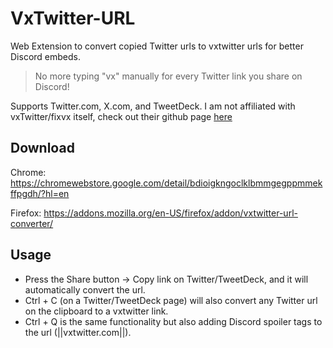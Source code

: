 # VxTwitter-URL
Web Extension to convert copied Twitter urls to vxtwitter urls for better Discord embeds.
> No more typing "vx" manually for every Twitter link you share on Discord!

Supports Twitter.com, X.com, and TweetDeck. I am not affiliated with vxTwitter/fixvx itself, check out their github page [here](https://github.com/dylanpdx/BetterTwitFix)

## Download
Chrome: https://chromewebstore.google.com/detail/bdioigkngoclklbmmgegppmmekffpgdh/?hl=en

Firefox: https://addons.mozilla.org/en-US/firefox/addon/vxtwitter-url-converter/

## Usage
* Press the Share button -> Copy link on Twitter/TweetDeck, and it will automatically convert the url.
* Ctrl + C (on a Twitter/TweetDeck page) will also convert any Twitter url on the clipboard to a vxtwitter link.
* Ctrl + Q is the same functionality but also adding Discord spoiler tags to the url (||vxtwitter.com||).
